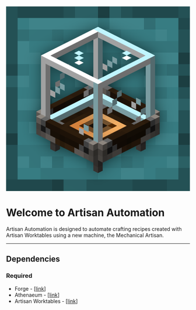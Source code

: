 ![logo](img/logo-artisan-automation.png)

# Welcome to Artisan Automation

Artisan Automation is designed to automate crafting recipes created with Artisan Worktables using a new machine, the Mechanical Artisan.

---

## Dependencies

### Required

* Forge - [[link](https://files.minecraftforge.net/)]
* Athenaeum - [[link](https://www.curseforge.com/minecraft/mc-mods/athenaeum)]
* Artisan Worktables - [[link](https://www.curseforge.com/minecraft/mc-mods/artisan-worktables)]